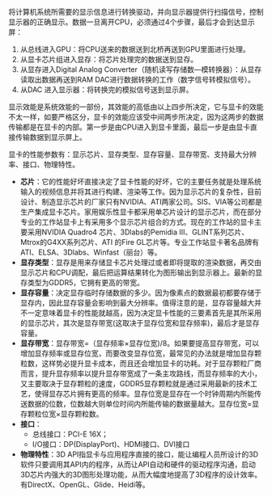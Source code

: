 将计算机系统所需要的显示信息进行转换驱动，并向显示器提供行扫描信号，控制显示器的正确显示。数据一旦离开CPU，必须通过4个步骤，最后才会到达显示屏：
1. 从总线进入GPU：将CPU送来的数据送到北桥再送到GPU里面进行处理。
2. 从显卡芯片组进入显存：将芯片处理完的数据送到显存。
3. 从显存进入Digital Analog Converter（随机读写存储数—模转换器）：从显存读取出数据再送到RAM DAC进行数据转换的工作（数字信号转模拟信号）。
4. 从DAC 进入显示器：将转换完的模拟信号送到显示屏。

显示效能是系统效能的一部份，其效能的高低由以上四步所决定，它与显卡的效能不太一样，如要严格区分，显卡的效能应该受中间两步所决定，因为这两步的数据传输都是在显卡的内部。第一步是由CPU进入到显卡里面，最后一步是由显卡直接传输数据到显示屏上。

显卡的性能参数有：显示芯片、显存类型、显存容量、显存带宽、支持最大分辨率、接口、物理特性。
- **芯片**：它的性能好坏直接决定了显卡性能的好坏，它的主要任务就是处理系统输入的视频信息并将其进行构建、渲染等工作。因为显示芯片的复杂性，目前设计、制造显示芯片的厂家只有NVIDIA、ATI两家公司。SIS、VIA等公司都是生产集成显卡芯片。家用娱乐性显卡都采用单芯片设计的显示芯片，而在部分专业的工作站显卡上有采用多个显示芯片组合的方式。现在的工作站的显卡主要采用NVIDIA Quadro4 芯片、3Dlabs的Pemidia III、GLINT系列芯片、Mtrox的G4XX系列芯片、ATI 的Fire GL芯片等。专业工作站显卡著名品牌有ATI、ELSA、3Dlabs、Winfast（丽台）等。
- **显存类型**：显存是用来存储显卡芯片处理过或者即将提取的渲染数据，再交由显示芯片和CPU调配，最后把运算结果转化为图形输出到显示器上。最新的显存类型为GDDR5，它拥有更高的带宽。
- **显存容量**：决定显存临时存储数据的多少。因为像素点的数据最初都要存储于显存内，因此显存容量会影响到最大分辨率。值得注意的是，显存容量越大并不一定意味着显卡的性能就越高，因为决定显卡性能的三要素首先是其所采用的显示芯片，其次是显存带宽(这取决于显存位宽和显存频率)，最后才是显存容量。
- **显存带宽**：显存带宽=（显存频率×显存位宽)/8。如果要提高显存带宽，可以增加显存频率或显存位宽，而要改变显存位宽，最常见的办法就是增加显存颗粒数，这样势必提升显卡成本，而且还会增加显卡的功耗。对于显存颗粒厂商而言，提升显存频率以提升显存带宽成了一条主攻路线，而显存频率的大小，又主要取决于显存颗粒的速度，GDDR5显存颗粒就是通过采用最新的技术工艺，使得显存芯片拥有更高的频率。显存位宽是显存在一个时钟周期内所能传送数据的位数，位数越大则单位时间内所能传输的数据量越大。显存位宽=显存颗粒位宽×显存颗粒数。
- **接口**：
  - 总线接口：PCI-E 16X；
  - I/O接口：DP(DisplayPort)、HDMI接口、DVI接口
- **物理特性**：3D API指显卡与应用程序直接的接口，能让编程人员所设计的3D软件只要调用其API内的程序，从而让API自动和硬件的驱动程序沟通，启动3D芯片内强大的3D图形处理功能，从而大幅度地提高了3D程序的设计效率。有DirectX、OpenGL、Glide、Heidi等。
